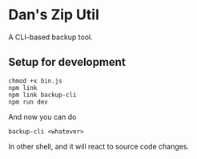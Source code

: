 # Dan's Zip Util

A CLI-based backup tool.

## Setup for development

```
chmod +x bin.js
npm link
npm link backup-cli
npm run dev
```

And now you can do

```
backup-cli <whatever>
```

In other shell, and it will react to source code changes.
